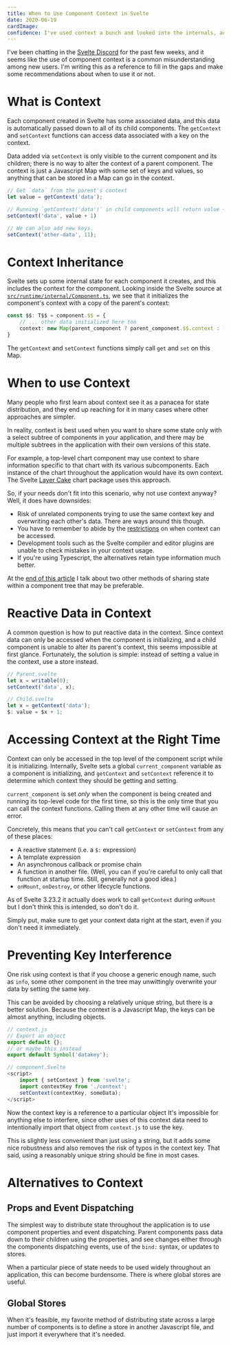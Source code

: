 ```yaml
---
title: When to Use Component Context in Svelte
date: 2020-06-19
cardImage:
confidence: I've used context a bunch and looked into the internals, and I think I have a good understanding of it. If you disagree about when it's proper to use context I'd love to hear your thoughts.
---
```


I've been chatting in the [Svelte Discord](https://svelte.dev/chat) for the past few weeks, and it seems like the use of component context is a common misunderstanding among new users. I'm writing this as a reference to fill in the gaps and make some recommendations about when to use it or not.

# What is Context

Each component created in Svelte has some associated data, and this data is automatically passed down to all of its child components. The `getContext` and `setContext` functions can access data associated with a key on the context.

Data added via `setContext` is only visible to the current component and its children; there is no way to alter the context of a parent component. The context is just a Javascript Map with some set of keys and values, so anything that can be stored in a Map can go in the context.

```js
// Get `data` from the parent's context
let value = getContext('data');

// Running `getContext('data')` in child components will return value + 1.
setContext('data', value + 1)

// We can also add new keys.
setContext('other-data', 11);
```

# Context Inheritance

Svelte sets up some internal state for each component it creates, and this includes the context for the component. Looking inside the Svelte source at [`src/runtime/internal/Component.ts`](https://github.com/sveltejs/svelte/blob/1644f207b107b01e4fa6b377ba81f392709124b6/src/runtime/internal/Component.ts#L119), we see that it initializes the component's context with a copy of the parent's context:

```typescript
const $$: T$$ = component.$$ = {
    // ... other data initialized here too
    context: new Map(parent_component ? parent_component.$$.context : []),
}
```

The `getContext` and `setContext` functions simply call `get` and `set` on this Map.

# When to use Context

Many people who first learn about context see it as a panacea for state distribution, and they end up reaching for it in many cases where other approaches are simpler.

In reality, context is best used when you want to share some state only with a select subtree of components in your application, and there may be multiple subtrees in the application with their own versions of this state.

For example, a top-level chart component may use context to share information specific to that chart with its various subcomponents. Each instance of the chart throughout the application would have its own context. The Svelte [Layer Cake](https://layercake.graphics/) chart package uses this approach.

So, if your needs don't fit into this scenario, why not use context anyway? Well, it does have downsides:

- Risk of unrelated components trying to use the same context key and overwriting each other's data. There are ways around this though.
- You have to remember to abide by the [restrictions](#accessing-context-at-the-right-time) on when context can be accessed.
- Development tools such as the Svelte compiler and editor plugins are unable to check mistakes in your context usage.
- If you're using Typescript, the alternatives retain type information much better.

At the [end of this article](#alternatives-to-context) I talk about two other methods of sharing state within a component tree that may be preferable.

# Reactive Data in Context

A common question is how to put reactive data in the context. Since context data can only be accessed when the component is initializing, and a child component is unable to alter its parent's context, this seems impossible at first glance. Fortunately, the solution is simple: instead of setting a value in the context, use a store instead.

```js
// Parent.svelte
let x = writable(0);
setContext('data', x);

// Child.svelte
let x = getContext('data');
$: value = $x + 1;
```

<div data-component="PostReplSvelteContext" data-prop-preset="store_in_context"></div>

# Accessing Context at the Right Time

Context can only be accessed in the top level of the component script while it is initializing. Internally, Svelte sets a global `current_component` variable as a component is initializing, and `getContext` and `setContext` reference it to determine which context they should be getting and setting.

`current_component` is set *only* when the component is being created and running its top-level code for the first time, so this is the only time that you can call the context functions. Calling them at any other time will cause an error.

Concretely, this means that you can't call `getContext` or `setContext` from any of these places:

- A reactive statement (i.e. a `$:` expression)
- A template expression
- An asynchronous callback or promise chain
- A function in another file. (Well, you can if you're careful to only call that function at startup time. Still, generally not a good idea.)
- `onMount`, `onDestroy`, or other lifecycle functions.

As of Svelte 3.23.2 it actually does work to call `getContext` during `onMount` but I don't think this is intended, so don't do it.

Simply put, make sure to get your context data right at the start, even if you don't need it immediately.

<div data-component="PostReplSvelteContext" data-prop-preset="context_after_init"></div>

# Preventing Key Interference

One risk using context is that if you choose a generic enough name, such as `info`, some other component in the tree may unwittingly overwrite your data by setting the same key.

This can be avoided by choosing a relatively unique string, but there is a better solution. Because the context is a Javascript Map, the keys can be almost anything, including objects.

```js
// context.js
// Export an object
export default {};
// or maybe this instead
export default Symbol('datakey');

// component.Svelte
<script>
    import { setContext } from 'svelte';
    import contextKey from './context';
    setContext(contextKey, someData);
</script>
```

Now the context key is a reference to a particular object It's impossible for anything else to interfere, since other uses of this context data need to intentionally import that object from `context.js` to use the key.

This is slightly less convenient than just using a string, but it adds some nice robustness and also removes the risk of typos in the context key. That said, using a reasonably unique string should be fine in most cases.

<div data-component="PostReplSvelteContext" data-prop-preset="context_key"></div>

# Alternatives to Context

## Props and Event Dispatching

The simplest way to distribute state throughout the application is to use component properties and event dispatching. Parent components pass data down to their children using the properties, and see changes either through the components dispatching events, use of the `bind:` syntax, or updates to stores.

When a particular piece of state needs to be used widely throughout an application, this can become burdensome. There is where global stores are useful.

## Global Stores

When it's feasible, my favorite method of distributing state across a large number of components is to define a store in another Javascript file, and just import it everywhere that it's needed.

<div data-component="PostReplSvelteContext" data-prop-preset="store_separate_file"></div>

